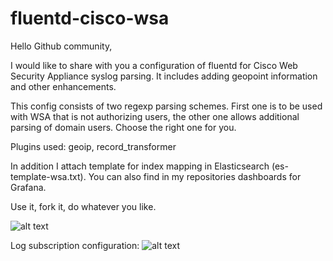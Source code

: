 # fluentd-cisco-wsa


Hello Github community,

I would like to share with you a configuration of fluentd for Cisco Web Security Appliance syslog parsing. 
It includes adding geopoint information and other enhancements.

This config consists of two regexp parsing schemes. First one is to be used with WSA that is not authorizing users, the other one allows additional parsing of domain users. Choose the right one for you.


Plugins used: geoip, record_transformer

In addition I attach template for index mapping in Elasticsearch (es-template-wsa.txt).
You can also find in my repositories dashboards for Grafana.


Use it, fork it, do whatever you like.

![alt text](https://github.com/prudecki/fluentd-cisco-wsa/blob/master/images/kibana-wsa.png)

Log subscription configuration:
![alt text](https://github.com/prudecki/fluentd-cisco-wsa/blob/master/images/wsa-cfg.png)
